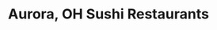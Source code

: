 ---
layout: city
title: Aurora, OH Sushi Restaurants
permalink: /ohio/aurora/
stateAbbr: OH
stateName: Ohio
cityName: Aurora

---